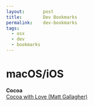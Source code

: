 ```yaml
---
layout:       post
title:        Dev Bookmarks
permalink:    dev-bookmarks
tags:
  - osx
  - dev
  - bookmarks
---
```


# macOS/iOS
**Cocoa**<br>
[Cocoa with Love (Matt Gallagher)](http://www.cocoawithlove.com)<br>


